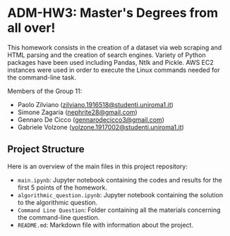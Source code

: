 # ADM-HW3: Master's Degrees from all over!

This homework consists in the creation of a dataset via web scraping and HTML parsing and the creation of search engines. Variety of Python packages have been used including Pandas, Ntlk and Pickle. AWS EC2 instances were used in order to execute the Linux commands needed for the command-line task.

Members of the Group 11:   
- Paolo Zilviano (zilviano.1916518@studenti.uniroma1.it)
- Simone Zagaria (nephrite28@gmail.com)
- Gennaro De Cicco (gennarodecicco3@gmail.com)
- Gabriele Volzone (volzone.1917002@studenti.uniroma1.it)

## Project Structure

Here is an overview of the main files in this project repository:

- `main.ipynb`: Jupyter notebook containing the codes and results for the first 5 points of the homework.
- `algorithmic_question.ipynb`: Jupyter notebook containing the solution to the algorithmic question.
- `Command Line Question`: Folder containing all the materials concerning the command-line question.
- `README.md`: Markdown file with information about the project.
